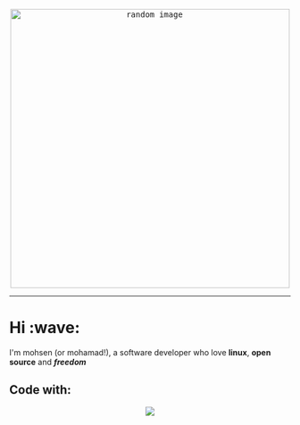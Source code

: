 <p align="center">
 <kbd>
 <img height="500" alt="random image"  src="https://random-image.familinam6754699.workers.dev">
 </kbd>

</p>

---

<h1>Hi :wave:</h1> 
<p>
 I'm mohsen (or mohamad!), a software developer who love <b>linux</b>, <b>open source</b> and <b><i> freedom </i></b>
</p>
<h2> Code with:</h2>

<p align="center">
    <img src="https://skillicons.dev/icons?i=python,neovim,c,git,linux,bash," />
</p>
